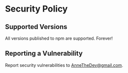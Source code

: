 # Security Policy

## Supported Versions

All versions published to npm are supported. Forever!

## Reporting a Vulnerability

Report security vulnerabilities to AnneTheDev@gmail.com.
